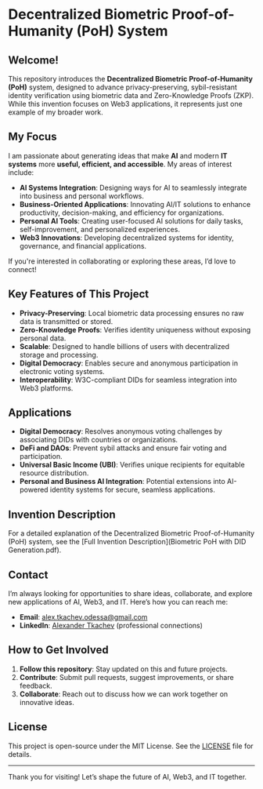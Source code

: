 # Decentralized Biometric Proof-of-Humanity (PoH) System

## Welcome!
This repository introduces the **Decentralized Biometric Proof-of-Humanity (PoH)** system, designed to advance privacy-preserving, sybil-resistant identity verification using biometric data and Zero-Knowledge Proofs (ZKP). While this invention focuses on Web3 applications, it represents just one example of my broader work.

## My Focus
I am passionate about generating ideas that make **AI** and modern **IT systems** more **useful, efficient, and accessible**. My areas of interest include:
- **AI Systems Integration**: Designing ways for AI to seamlessly integrate into business and personal workflows.
- **Business-Oriented Applications**: Innovating AI/IT solutions to enhance productivity, decision-making, and efficiency for organizations.
- **Personal AI Tools**: Creating user-focused AI solutions for daily tasks, self-improvement, and personalized experiences.
- **Web3 Innovations**: Developing decentralized systems for identity, governance, and financial applications.

If you're interested in collaborating or exploring these areas, I’d love to connect!

## Key Features of This Project
- **Privacy-Preserving**: Local biometric data processing ensures no raw data is transmitted or stored.
- **Zero-Knowledge Proofs**: Verifies identity uniqueness without exposing personal data.
- **Scalable**: Designed to handle billions of users with decentralized storage and processing.
- **Digital Democracy**: Enables secure and anonymous participation in electronic voting systems.
- **Interoperability**: W3C-compliant DIDs for seamless integration into Web3 platforms.

## Applications
- **Digital Democracy**: Resolves anonymous voting challenges by associating DIDs with countries or organizations.
- **DeFi and DAOs**: Prevent sybil attacks and ensure fair voting and participation.
- **Universal Basic Income (UBI)**: Verifies unique recipients for equitable resource distribution.
- **Personal and Business AI Integration**: Potential extensions into AI-powered identity systems for secure, seamless applications.

## Invention Description
For a detailed explanation of the Decentralized Biometric Proof-of-Humanity (PoH) system, see the [Full Invention Description](Biometric PoH with DID Generation.pdf).

## Contact
I’m always looking for opportunities to share ideas, collaborate, and explore new applications of AI, Web3, and IT. Here’s how you can reach me:
- **Email**: [alex.tkachev.odessa@gmail.com](mailto:alex.tkachev.odessa@gmail.com)
- **LinkedIn**: [Alexander Tkachev](https://www.linkedin.com/in/alexander-tkachev-odessa-ukraine/) (professional connections)

## How to Get Involved
1. **Follow this repository**: Stay updated on this and future projects.
2. **Contribute**: Submit pull requests, suggest improvements, or share feedback.
3. **Collaborate**: Reach out to discuss how we can work together on innovative ideas.

## License
This project is open-source under the MIT License. See the [LICENSE](LICENSE) file for details.

---

Thank you for visiting! Let’s shape the future of AI, Web3, and IT together.
